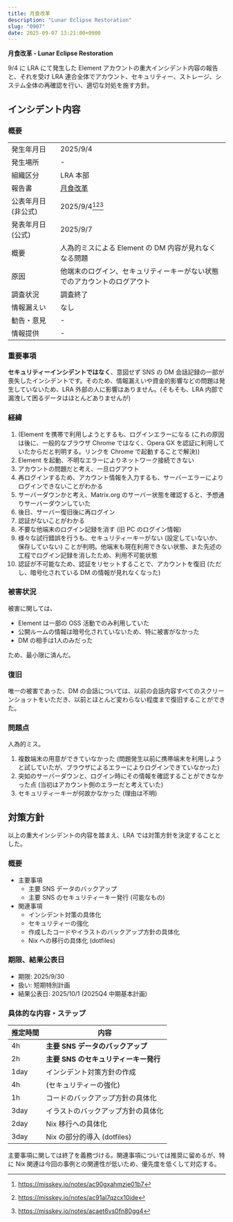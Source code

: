 ```yaml
---
title: 月食改革
description: "Lunar Eclipse Restoration"
slug: "0907"
date: 2025-09-07 13:21:00+0900
---
```


**月食改革 - Lunar Eclipse Restoration**

9/4 に LRA にて発生した Element アカウントの重大インシデント内容の報告と、それを受け LRA 連合全体でアカウント、セキュリティー、ストレージ、システム全体の再確認を行い、適切な対処を施す方針。

## インシデント内容

### 概要

|  |  |
| -- | -- |
| 発生年月日 | 2025/9/4 |
| 発生場所 | - |
| 組織区分 | LRA 本部 |
| 報告書 | [月食改革](20250907-element-incident.md) |
| 公表年月日 (非公式) | 2025/9/4[^mi1][^mi2][^mi3] |
| 発表年月日 (公式) | 2025/9/7 |
| 概要 | 人為的ミスによる Element の DM 内容が見れなくなる問題 |
| 原因 | 他端末のログイン、セキュリティーキーがない状態でのアカウントのログアウト |
| 調査状況 | 調査終了 |
| 情報漏えい | なし |
| 勧告・意見 | - |
| 情報提供 | - |

[^mi1]: <https://misskey.io/notes/ac90gxahmzie01b7>
[^mi2]: <https://misskey.io/notes/ac91al7qzcx10ide>
[^mi3]: <https://misskey.io/notes/acaet6vs0fn80gg4>

### 重要事項

**セキュリティーインシデントではなく**、意図せず SNS の DM 会話記録の一部が喪失したインシデントです。そのため、情報漏えいや資金的影響などの問題は発生していないため、LRA 外部の人に影響はありません。(そもそも、LRA 内部で漏洩して困るデータはほとんどありませんが)

### 経緯

1. (Element を携帯で利用しようとするも、ログインエラーになる (これの原因は後に、一般的なブラウザ Chrome ではなく、Opera GX を認証に利用していたからだと判明する。リンクを Chrome で起動することで解決))
1. Element を起動、不明なエラーによりネットワーク接続できない
1. アカウントの問題だと考え、一旦ログアウト
1. 再ログインするため、アカウント情報を入力するも、サーバーエラーによりログインできないことがわかる
1. サーバーダウンかと考え、Matrix.org のサーバー状態を確認すると、予想通りサーバーダウンしていた
1. 後日、サーバー復旧後に再ログイン
1. 認証がないことがわかる
1. 不要な他端末のログイン記録を消す (旧 PC のログイン情報)
1. 様々な試行錯誤を行うも、セキュリティーキーがない (設定していないか、保存していない) ことが判明。他端末も現在利用できない状態、また先述の工程でログイン記録を消したため、利用不可能状態
1. 認証が不可能なため、認証をリセットすることで、アカウントを復旧 (ただし、暗号化されている DM の情報が見れなくなった)

### 被害状況

被害に関しては、

- Element は一部の OSS 活動でのみ利用していた
- 公開ルームの情報は暗号化されていないため、特に被害がなかった
- DM の相手は1人のみだった

ため、最小限に済んだ。

### 復旧

唯一の被害であった、DM の会話については、以前の会話内容すべてのスクリーンショットをいただき、以前とほとんど変わらない程度まで復旧することができた。

### 問題点

人為的ミス。

1. 複数端末の用意ができていなかった (問題発生以前に携帯端末を利用しようと試していたが、ブラウザによるエラーによりログインできていなかった)
1. 突如のサーバーダウンと、ログイン時にその情報を確認することができなかった点 (当初はアカウント側のエラーだと考えていた)
1. セキュリティーキーが何故かなかった (理由は不明)

## 対策方針

以上の重大インシデントの内容を踏まえ、LRA では対策方針を決定することとした。

### 概要

- 主要事項
  - 主要 SNS データのバックアップ
  - 主要 SNS のセキュリティーキー発行 (可能なもの)
- 関連事項
  - インシデント対策の具体化
  - セキュリティーの強化
  - 作成したコードやイラストのバックアップ方針の具体化
  - Nix への移行の具体化 (dotfiles)

### 期限、結果公表日

- 期限: 2025/9/30
- 扱い: 短期特別計画
- 結果公表日: 2025/10/1 (2025Q4 中期基本計画)

### 具体的な内容・ステップ

| 推定時間 | 内容 |
| -- | -- |
| 4h | **主要 SNS データのバックアップ** |
| 2h | **主要 SNS のセキュリティーキー発行** |
| 1day | インシデント対策方針の作成 |
| 4h | (セキュリティーの強化) |
| 1h | コードのバックアップ方針の具体化 |
| 3day | イラストのバックアップ方針の具体化 |
| 2day | Nix 移行への具体化 |
| 3day | Nix の部分的導入 (dotfiles) |

主要事項に関しては終了を義務づける。関連事項については推奨に留めるが、特に Nix 関連は今回の事例との関連性が低いため、優先度を低くして対応する。
